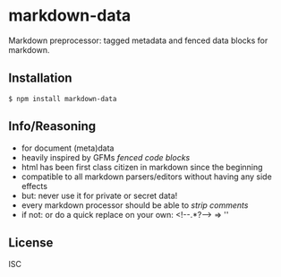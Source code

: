 
markdown-data
=============

Markdown preprocessor: tagged metadata and fenced data blocks for markdown.


Installation
------------

    $ npm install markdown-data


Info/Reasoning
--------------
- for document (meta)data
- heavily inspired by GFMs *fenced code blocks*
- html has been first class citizen in markdown since the beginning
- compatible to all markdown parsers/editors without having any side effects
- but: never use it for private or secret data!
- every markdown processor should be able to *strip comments*
- if not: or do a quick replace on your own: <\!--.*?--> => ''


License
-------
ISC
